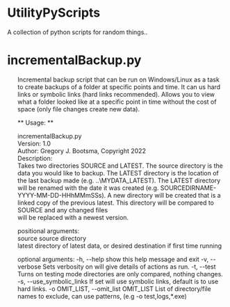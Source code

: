 # UtilityPyScripts

A collection of python scripts for random things..

# incrementalBackup.py

<ul>
Incremental backup script that can be run on Windows/Linux as a task to create backups 
of a folder at specific points and time. It can us hard links or symbolic links (hard links recommended). Allows
you to view what a folder looked like at a specific point in time without the cost of space (only file changes 
create new data).

** Usage: **


  incrementalBackup.py <SOURCE> <LATEST>                                                                                                                              
   Version: 1.0                                                                                                                                                       
   Author: Gregory J. Bootsma, Copyright 2022                                                                                                                         
   Description:                                                                                                                                                       
          Takes two directories SOURCE and LATEST. The source directory is the data you would like to backup. The LATEST directory is the location of                 
          the last backup made (e.g. ..\MYDATA_LATEST). The LATEST directory will be renamed with the date it was created  (e.g. SOURCEDIRNAME-YYYY-MM-DD-HHhMMmSSs). 
          A new directory will be created that is a linked copy of the previous latest. This directory will be compared to SOURCE and any changed files               
          will be replaced with a newest version.                                                                                                                     

  
  positional arguments:                                                                                                                                               
    source                source directory                                                                                                                            
    latest                directory of latest data, or desired destination if first time running

  
  optional arguments:
    -h, --help            show this help message and exit
    -v, --verbose         Sets verbosity on will give details of actions as run.
    -t, --test            Turns on testing mode directories are only compared, nothing changes.
    -s, --use_symbolic_links
                          If set will use symbolic links, default is to use hard links.
    -o OMIT_LIST, --omit_list OMIT_LIST
                          List of directory/file names to exclude, can use patterns,
                          (e.g  -o test,logs,*.exe)
  </ul>
